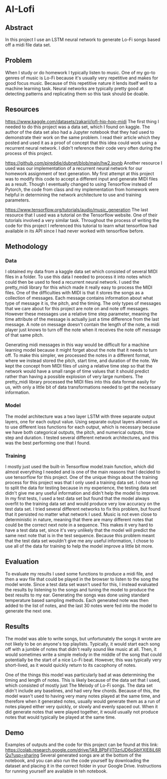 # AI-Lofi
## Abstract
In this project I use an LSTM neural network to generate Lo-Fi songs based off a midi file data set.

## Problem
When I study or do homework I typically listen to music. One of my go-to genres of music is Lo-Fi because it's usually very repetitive and makes for good focus music. Because of this repetitive nature it lends itself well to a machine learning task. Neural networks are typically pretty good at detecting patterns and replicating them so this task should be doable.

## Resources
https://www.kaggle.com/datasets/zakarii/lofi-hip-hop-midi
The first thing I needed to do this project was a data set, which I found on kaggle. The author of the data set also had a Jupyter notebook that they had used to demonstrate their work on the same problem. I read their article which they posted and used it as a proof of concept that this idea could work using a recurrent neural network. I didn't reference their code very often during the process of this project.

https://github.com/pjreddie/dubnet/blob/main/hw2.ipynb
Another resource I used was our implementation of a recurrent neural network for our homework assignment of text generation. My first attempt at this project was to modify this code to accept a different input and generate MIDI files as a result. Though I eventually changed to using Tensorflow instead of Pytorch, the code from class and my implementation from homework were helpful in determining the network architecture to use and training parameters.

https://www.tensorflow.org/tutorials/audio/music_generation
The last resource that I used was a tutorial on the Tensorflow website. One of their tutorials involved a very similar task. Throughout the process of writing the code for this project I referenced this tutorial to learn what tensorflow had available in its API since I had never worked with tensorflow before.

## Methodology
### Data
I obtained my data from a kaggle data set which consisted of several MIDI files in a folder. To use this data I needed to process it into notes which could then be used to feed a recurrent neural network. I used the pretty_midi library for this which made it really easy to process the MIDI files. One of the difficulties with MIDI is that it stores the songs as a collection of messages. Each message contains information about what type of message it is, the pitch, and the timing. The only types of messages that we care about for this project are note on and note off messages. However these messages use a relative time step parameter, meaning the time attribute of the message is actually just a time difference from the last message. A note on message doesn't contain the length of the note, a midi player just knows to turn off the note when it receives the note off message of that same pitch.

Generating midi messages in this way would be difficult for a machine learning model because it might forget about the note that it needs to turn off. To make this simpler, we processed the notes in a different format, where we instead stored the pitch, start time, and duration of the note. We kept the concept from MIDI files of using a relative time step so that the network would have a small range of time values that it should predict rather than having a possible explosion of very large numbers. The pretty_midi library processed the MIDI files into this data format easily for us, with only a little bit of data transformations needed to get the necessary information.

### Model
The model architecture was a two layer LSTM with three separate output layers, one for each output value. Using separate output layers allowed us to use different loss functions for each output, which is necessary because we have both categorical outputs, the pitch, and numerical outputs, time step and duration. I tested several different network architectures, and this was the best performing one that I found.

### Training
I mostly just used the built-in Tensorflow model.train function, which did almost everything I needed and is one of the main reasons that I decided to use tensorflow for this project. One of the unique things about the training process for this project was that I only used a training data set. I chose not to split the data for testing because in my experience, the testing data set didn't give me any useful information and didn't help the model to improve. In my first tests, I used a test data set but found that the model always overfit to the training data set and would produce very low accuracy on the test data set. I tried several different networks to fix this problem, but found that it persisted no matter what network I used. Music is not even close to deterministic in nature, meaning that there are many different notes that could be the correct next note in a sequence. This makes it very hard to have a test data set, since it's very unlikely that the model will predict the same next note that is in the test sequence. Because this problem meant that the test data set wouldn't give me any useful information, I chose to use all of the data for training to help the model improve a little bit more.

## Evaluation
To evaluate my results I used some functions to produce a midi file, and then a wav file that could be played in the browser to listen to the song the model wrote. Since a test data set wasn't used for this, I instead evaluated the results by listening to the songs and tuning the model to produce the best results to my ear. Generating the songs was done using standard temperature based sampling methods. Each generated note was then added to the list of notes, and the last 30 notes were fed into the model to generate the next one.

## Results
The model was able to write songs, but unfortunately the songs it wrote are not likely to be on anyone's top playlists. Typically, it would start each song off with a jumble of notes that didn't really sound like music at all. Then, it would sometimes write a simple melody in the middle of the song that could potentially be the start of a nice Lo-Fi beat. However, this was typically very short-lived, as it would quickly return to its cacophony of notes.

One of the things this model was particularly bad at was determining the timing and length of notes. This is likely because of the data set that I used, which consisted of mostly just The Melody of Lo-Fi songs. The data set didn't include any baselines, and had very few chords. Because of this, the model wasn't used to having very many notes played at the same time, and therefore when it generated notes, usually would generate them as a run of notes played either very quickly, or slowly and evenly spaced out. When it did generate notes that were played together, it would usually not produce notes that would typically be played at the same time.

## Demo
Examples of outputs and the code for this project can be found at this link: https://colab.research.google.com/drive/1A9_8PbFjlT0zrIJD6oSjbYXlE8iL6RQu?usp=sharing
Several generated songs are at the bottom of the notebook, and you can also run the code yourself by downloading the dataset and placing it in the correct folder in your Google Drive. Instructions for running yourself are available in teh notebook.

